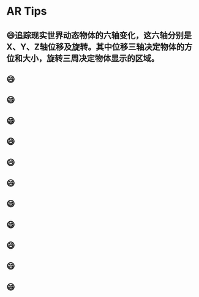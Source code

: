 # AR Tips


## :smile:追踪现实世界动态物体的六轴变化，这六轴分别是X、Y、Z轴位移及旋转。其中位移三轴决定物体的方位和大小，旋转三周决定物体显示的区域。
## :smile:
## :smile:
## :smile:
## :smile:
## :smile:
## :smile:
## :smile:
## :smile:
## :smile:
## :smile:
## :smile:
